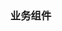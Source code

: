 ### <svg class="icon" aria-hidden="true"><use xlink:href="#icon-costom-component"></use></svg> 业务组件
